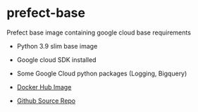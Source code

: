 # prefect-base

Prefect base image containing google cloud base requirements
* Python 3.9 slim base image
* Google cloud SDK installed
* Some Google Cloud python packages (Logging, Bigquery)


* [Docker Hub Image](https://hub.docker.com/repository/docker/prismaticd/prefect-base)
* [Github Source Repo](https://github.com/prismaticd/prefect-base)
